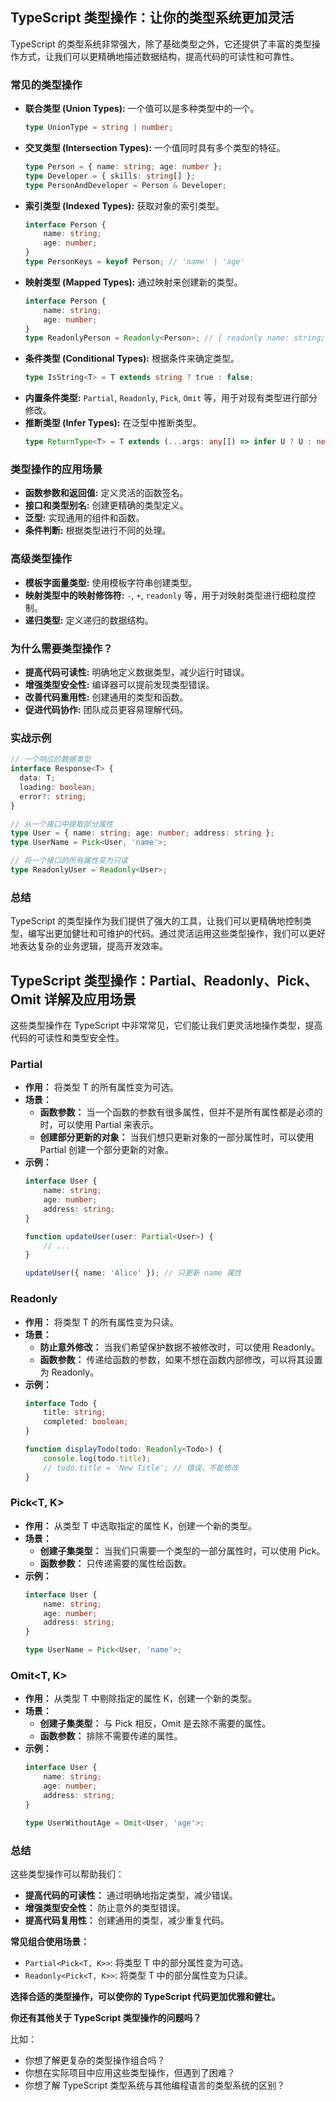 ## TypeScript 类型操作：让你的类型系统更加灵活

TypeScript 的类型系统非常强大，除了基础类型之外，它还提供了丰富的类型操作方式，让我们可以更精确地描述数据结构，提高代码的可读性和可靠性。

### 常见的类型操作

* **联合类型 (Union Types):** 一个值可以是多种类型中的一个。
  ```typescript
  type UnionType = string | number;
  ```
* **交叉类型 (Intersection Types):** 一个值同时具有多个类型的特征。
  ```typescript
  type Person = { name: string; age: number };
  type Developer = { skills: string[] };
  type PersonAndDeveloper = Person & Developer;
  ```
* **索引类型 (Indexed Types):** 获取对象的索引类型。
  ```typescript
  interface Person {
      name: string;
      age: number;
  }
  type PersonKeys = keyof Person; // 'name' | 'age'
  ```
* **映射类型 (Mapped Types):** 通过映射来创建新的类型。
  ```typescript
  interface Person {
      name: string;
      age: number;
  }
  type ReadonlyPerson = Readonly<Person>; // { readonly name: string; readonly age: number; }
  ```
* **条件类型 (Conditional Types):** 根据条件来确定类型。
  ```typescript
  type IsString<T> = T extends string ? true : false;
  ```
* **内置条件类型:** `Partial`, `Readonly`, `Pick`, `Omit` 等，用于对现有类型进行部分修改。
* **推断类型 (Infer Types):** 在泛型中推断类型。
  ```typescript
  type ReturnType<T> = T extends (...args: any[]) => infer U ? U : never;
  ```

### 类型操作的应用场景

* **函数参数和返回值:** 定义灵活的函数签名。
* **接口和类型别名:** 创建更精确的类型定义。
* **泛型:** 实现通用的组件和函数。
* **条件判断:** 根据类型进行不同的处理。

### 高级类型操作

* **模板字面量类型:** 使用模板字符串创建类型。
* **映射类型中的映射修饰符:** `-`, `+`, `readonly` 等，用于对映射类型进行细粒度控制。
* **递归类型:** 定义递归的数据结构。

### 为什么需要类型操作？

* **提高代码可读性:** 明确地定义数据类型，减少运行时错误。
* **增强类型安全性:** 编译器可以提前发现类型错误。
* **改善代码重用性:** 创建通用的类型和函数。
* **促进代码协作:** 团队成员更容易理解代码。

### 实战示例

```typescript
// 一个响应的数据类型
interface Response<T> {
  data: T;
  loading: boolean;
  error?: string;
}

// 从一个接口中提取部分属性
type User = { name: string; age: number; address: string };
type UserName = Pick<User, 'name'>;

// 将一个接口的所有属性变为只读
type ReadonlyUser = Readonly<User>;
```

### 总结

TypeScript 的类型操作为我们提供了强大的工具，让我们可以更精确地控制类型，编写出更加健壮和可维护的代码。通过灵活运用这些类型操作，我们可以更好地表达复杂的业务逻辑，提高开发效率。


## TypeScript 类型操作：Partial、Readonly、Pick、Omit 详解及应用场景

这些类型操作在 TypeScript 中非常常见，它们能让我们更灵活地操作类型，提高代码的可读性和类型安全性。

### Partial<T>

* **作用：** 将类型 T 的所有属性变为可选。
* **场景：**
    * **函数参数：** 当一个函数的参数有很多属性，但并不是所有属性都是必须的时，可以使用 Partial 来表示。
    * **创建部分更新的对象：** 当我们想只更新对象的一部分属性时，可以使用 Partial 创建一个部分更新的对象。
* **示例：**
    ```typescript
    interface User {
        name: string;
        age: number;
        address: string;
    }

    function updateUser(user: Partial<User>) {
        // ...
    }

    updateUser({ name: 'Alice' }); // 只更新 name 属性
    ```

### Readonly<T>

* **作用：** 将类型 T 的所有属性变为只读。
* **场景：**
    * **防止意外修改：** 当我们希望保护数据不被修改时，可以使用 Readonly。
    * **函数参数：** 传递给函数的参数，如果不想在函数内部修改，可以将其设置为 Readonly。
* **示例：**
    ```typescript
    interface Todo {
        title: string;
        completed: boolean;
    }

    function displayTodo(todo: Readonly<Todo>) {
        console.log(todo.title);
        // todo.title = 'New Title'; // 错误，不能修改
    }
    ```

### Pick<T, K>

* **作用：** 从类型 T 中选取指定的属性 K，创建一个新的类型。
* **场景：**
    * **创建子集类型：** 当我们只需要一个类型的一部分属性时，可以使用 Pick。
    * **函数参数：** 只传递需要的属性给函数。
* **示例：**
    ```typescript
    interface User {
        name: string;
        age: number;
        address: string;
    }

    type UserName = Pick<User, 'name'>;
    ```

### Omit<T, K>

* **作用：** 从类型 T 中剔除指定的属性 K，创建一个新的类型。
* **场景：**
    * **创建子集类型：** 与 Pick 相反，Omit 是去除不需要的属性。
    * **函数参数：** 排除不需要传递的属性。
* **示例：**
    ```typescript
    interface User {
        name: string;
        age: number;
        address: string;
    }

    type UserWithoutAge = Omit<User, 'age'>;
    ```

### 总结

这些类型操作可以帮助我们：

* **提高代码的可读性：** 通过明确地指定类型，减少错误。
* **增强类型安全性：** 防止意外的类型错误。
* **提高代码复用性：** 创建通用的类型，减少重复代码。

**常见组合使用场景：**

* `Partial<Pick<T, K>>`: 将类型 T 中的部分属性变为可选。
* `Readonly<Pick<T, K>>`: 将类型 T 中的部分属性变为只读。

**选择合适的类型操作，可以使你的 TypeScript 代码更加优雅和健壮。**

**你还有其他关于 TypeScript 类型操作的问题吗？** 

比如：
* 你想了解更复杂的类型操作组合吗？
* 你想在实际项目中应用这些类型操作，但遇到了困难？
* 你想了解 TypeScript 类型系统与其他编程语言的类型系统的区别？
